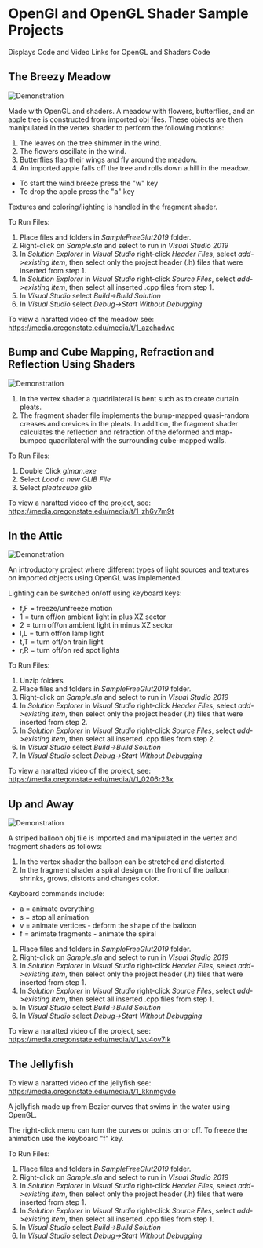 #  OpenGl and OpenGL Shader Sample Projects

Displays Code and Video Links for OpenGL and Shaders Code

## The Breezy Meadow

![Demonstration](https://raw.githubusercontent.com/SelmaLeathem/OpenGl-Shaders/main/TheMeadow.gif)

Made with OpenGL and shaders. A meadow with flowers, butterflies, and an apple tree is constructed from imported obj files. These objects are then manipulated in the vertex shader to perform the following motions:

1. The leaves on the tree shimmer in the wind.
1. The flowers oscillate in the wind.
1. Butterflies flap their wings and fly around the meadow.
1. An imported apple falls off the tree and rolls down a hill in the meadow.

* To start the wind breeze press the "w" key
* To drop the apple press the "a" key 

Textures and coloring/lighting is handled in the fragment shader.

To Run Files:

1. Place files and folders in *SampleFreeGlut2019* folder.
1. Right-click on *Sample.sln* and select to run in *Visual Studio 2019*
1. In *Solution Explorer* in *Visual Studio* right-click *Header Files*, select *add->existing item*, then select only the project header (.h) files that were inserted from step 1.
1. In *Solution Explorer* in *Visual Studio* right-click *Source Files*, select *add->existing item*, then select all inserted .cpp files from step 1.
1. In *Visual Studio* select *Build->Build Solution*
1. In *Visual Studio* select *Debug->Start Without Debugging*

To view a naratted video of the meadow see: https://media.oregonstate.edu/media/t/1_azchadwe

## Bump and Cube Mapping, Refraction and Reflection Using Shaders

![Demonstration](https://raw.githubusercontent.com/SelmaLeathem/OpenGl-Shaders/main/TheMarket.gif)

1. In the vertex shader a quadrilateral is bent such as to create curtain pleats.
1. The fragment shader file implements the bump-mapped quasi-random creases and crevices in the pleats. In addition, the fragment shader calculates the reflection and refraction of the deformed and map-bumped quadrilateral with the surrounding cube-mapped walls.

To Run Files:

1. Double Click *glman.exe*
1. Select *Load a new GLIB File*
1. Select *pleatscube.glib*

To view a naratted video of the project, see: https://media.oregonstate.edu/media/t/1_zh6v7m9t

## In the Attic

![Demonstration](https://raw.githubusercontent.com/SelmaLeathem/OpenGl-Shaders/main/InTheAttic.gif)

An introductory project where different types of light sources and textures on imported objects using OpenGL was implemented.

Lighting can be switched on/off using keyboard keys:

* f,F = freeze/unfreeze motion
* 1 = turn off/on ambient light in plus XZ sector
* 2 = turn off/on ambient light in minus XZ sector
* l,L = turn off/on lamp light
* t,T = turn off/on train light
* r,R = turn off/on red spot lights

To Run Files:

1. Unzip folders
1. Place files and folders in *SampleFreeGlut2019* folder.
1. Right-click on *Sample.sln* and select to run in *Visual Studio 2019*
1. In *Solution Explorer* in *Visual Studio* right-click *Header Files*, select *add->existing item*, then select only the project header (.h) files that were inserted from step 2.
1. In *Solution Explorer* in *Visual Studio* right-click *Source Files*, select *add->existing item*, then select all inserted .cpp files from step 2.
1. In *Visual Studio* select *Build->Build Solution*
1. In *Visual Studio* select *Debug->Start Without Debugging*

To view a naratted video of the project, see: https://media.oregonstate.edu/media/t/1_0206r23x

## Up and Away

![Demonstration](https://raw.githubusercontent.com/SelmaLeathem/OpenGl-Shaders/main/UpAndAway.gif)

A striped balloon obj file is imported and manipulated in the vertex and fragment shaders as follows:

1. In the vertex shader the balloon can be stretched and distorted.
1. In the fragment shader a spiral design on the front of the balloon shrinks, grows, distorts and changes color.

Keyboard commands include:
* a = animate everything
* s = stop all animation
* v = animate vertices - deform the shape of the balloon 
* f = animate fragments - animate the spiral 

1. Place files and folders in *SampleFreeGlut2019* folder.
1. Right-click on *Sample.sln* and select to run in *Visual Studio 2019*
1. In *Solution Explorer* in *Visual Studio* right-click *Header Files*, select *add->existing item*, then select only the project header (.h) files that were inserted from step 1.
1. In *Solution Explorer* in *Visual Studio* right-click *Source Files*, select *add->existing item*, then select all inserted .cpp files from step 1.
1. In *Visual Studio* select *Build->Build Solution*
1. In *Visual Studio* select *Debug->Start Without Debugging*

To view a naratted video of the project, see:  https://media.oregonstate.edu/media/t/1_vu4ov7lk

## The Jellyfish

To view a naratted video of the jellyfish see:  https://media.oregonstate.edu/media/t/1_kknmgvdo

A jellyfish made up from Bezier curves that swims in the water using OpenGL.

The right-click menu can turn the curves or points on or off. 
To freeze the animation use the keyboard "f" key.

To Run Files:

1. Place files and folders in *SampleFreeGlut2019* folder.
1. Right-click on *Sample.sln* and select to run in *Visual Studio 2019*
1. In *Solution Explorer* in *Visual Studio* right-click *Header Files*, select *add->existing item*, then select only the project header (.h) files that were inserted from step 1.
1. In *Solution Explorer* in *Visual Studio* right-click *Source Files*, select *add->existing item*, then select all inserted .cpp files from step 1.
1. In *Visual Studio* select *Build->Build Solution*
1. In *Visual Studio* select *Debug->Start Without Debugging*

